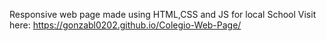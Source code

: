 Responsive web page made using HTML,CSS and JS for local School
Visit here: https://gonzabl0202.github.io/Colegio-Web-Page/
